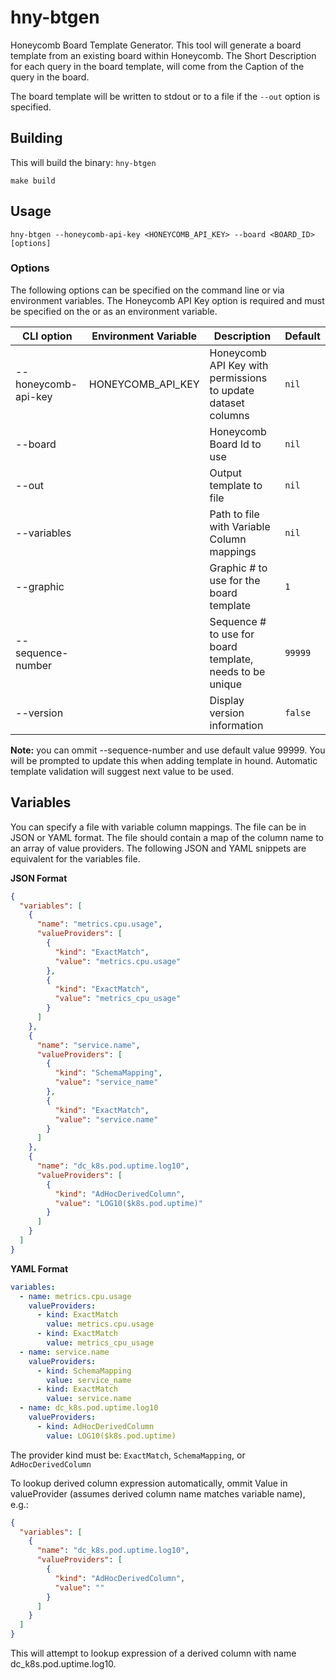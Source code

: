 # hny-btgen
Honeycomb Board Template Generator. This tool will generate a board template
from an existing board within Honeycomb. The Short Description for each
query in the board template, will come from the Caption of the query in the
board. 

The board template will be written to stdout or to a file if the
`--out` option is specified. 

## Building

This will build the binary: `hny-btgen`
```shell
make build
```

## Usage

```shell
hny-btgen --honeycomb-api-key <HONEYCOMB_API_KEY> --board <BOARD_ID> [options]
```

### Options

The following options can be specified on the command line or via environment
variables. The Honeycomb API Key option is required and must be specified on the
or as an environment variable.

| CLI option          | Environment Variable | Description                                                  | Default |
|---------------------|----------------------|--------------------------------------------------------------|---------|
| --honeycomb-api-key | HONEYCOMB_API_KEY    | Honeycomb API Key with permissions to update dataset columns | `nil`   |
| --board             |                      | Honeycomb Board Id to use                                    | `nil`   |
| --out               |                      | Output template to file                                      | `nil`   |
| --variables         |                      | Path to file with Variable Column mappings                   | `nil`   |
| --graphic           |                      | Graphic # to use for the board template                      | `1`     |
| --sequence-number   |                      | Sequence # to use for board template, needs to be unique     | `99999` |
| --version           |                      | Display version information                                  | `false` |

**Note:** you can ommit --sequence-number and use default value 99999. You will be 
prompted to update this when adding template in hound. Automatic template validation
will suggest next value to be used.

## Variables

You can specify a file with variable column mappings. The file can be in 
JSON or YAML format. The file should contain a map of the column name to an
array of value providers. The following JSON and YAML snippets are equivalent
for the variables file.

**JSON Format**

```json
{
  "variables": [
    {
      "name": "metrics.cpu.usage",
      "valueProviders": [
        {
          "kind": "ExactMatch",
          "value": "metrics.cpu.usage"
        },
        {
          "kind": "ExactMatch",
          "value": "metrics_cpu_usage"
        }
      ]
    },
    {
      "name": "service.name",
      "valueProviders": [
        {
          "kind": "SchemaMapping",
          "value": "service_name"
        },
        {
          "kind": "ExactMatch",
          "value": "service.name"
        }
      ]
    },
    {
      "name": "dc_k8s.pod.uptime.log10",
      "valueProviders": [
        {
          "kind": "AdHocDerivedColumn",
          "value": "LOG10($k8s.pod.uptime)"
        }
      ]
    }
  ]
}
```

**YAML Format**

```yaml
variables:
  - name: metrics.cpu.usage
    valueProviders:
      - kind: ExactMatch
        value: metrics.cpu.usage
      - kind: ExactMatch
        value: metrics_cpu_usage
  - name: service.name
    valueProviders:
      - kind: SchemaMapping
        value: service_name
      - kind: ExactMatch
        value: service.name
  - name: dc_k8s.pod.uptime.log10
    valueProviders:
      - kind: AdHocDerivedColumn
        value: LOG10($k8s.pod.uptime)
```

The provider kind must be: `ExactMatch`, `SchemaMapping`, or `AdHocDerivedColumn`

To lookup derived column expression automatically, ommit Value in valueProvider (assumes derived column name matches variable name), e.g.:

```json
{
  "variables": [
    {
      "name": "dc_k8s.pod.uptime.log10",
      "valueProviders": [
        {
          "kind": "AdHocDerivedColumn",
          "value": ""
        }
      ]
    }
  ]
}
```

This will attempt to lookup expression of a derived column with name dc_k8s.pod.uptime.log10.
